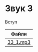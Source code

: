 # Звук 3

Вступ

| Файли                                 |
|---------------------------------------|
| [З3_1.mp3](../ресурси/звуки/З3_1.mp3) |

